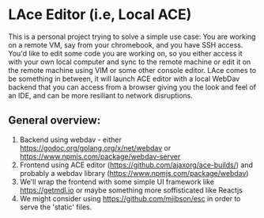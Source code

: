 # LAce Editor (i.e, Local ACE)

This is a personal project trying to solve a simple use case:
You are working on a remote VM, say from your chromebook, and you have SSH
access. You'd like to edit some code you are working on, so you either access it
with your own local computer and sync to the remote machine or edit it on the
remote machine using VIM or some other console editor.
LAce comes to be something in between, it will launch ACE editor with a local
WebDav backend that you can access from a browser giving you the look and feel
of an IDE, and can be more resiliant to network disruptions.

## General overview:
1. Backend using webdav - either https://godoc.org/golang.org/x/net/webdav or https://www.npmjs.com/package/webdav-server
2. Frontend using ACE editor (https://github.com/ajaxorg/ace-builds/) and probably a webdav library (https://www.npmjs.com/package/webdav)
3. We'll wrap the frontend with some simple UI framework like https://getmdl.io or maybe something more soffisticated like Reactjs
4. We might consider using https://github.com/mjibson/esc in order to serve the 'static' files.